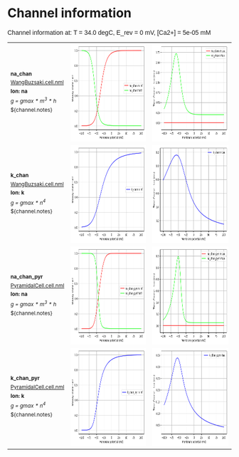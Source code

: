 Channel information
===================
    
<p style="font-family:arial">Channel information at: T = 34.0 degC, E_rev = 0 mV, [Ca2+] = 5e-05 mM</p>

<table>
    <tr>
<td width="120px">
            <sup><b>na_chan</b><br/>
            <a href="../WangBuzsaki.cell.nml">WangBuzsaki.cell.nml</a><br/>
            <b>Ion: na</b><br/>
            <i>g = gmax * m<sup>3</sup> * h </i><br/>
            ${channel.notes}</sup>
</td>
<td>
<a href="na_chan.inf.png"><img alt="na_chan steady state" src="na_chan.inf.png" height="220"/></a>
</td>
<td>
<a href="na_chan.tau.png"><img alt="na_chan time course" src="na_chan.tau.png" height="220"/></a>
</td>
</tr>
    <tr>
<td width="120px">
            <sup><b>k_chan</b><br/>
            <a href="../WangBuzsaki.cell.nml">WangBuzsaki.cell.nml</a><br/>
            <b>Ion: k</b><br/>
            <i>g = gmax * n<sup>4</sup> </i><br/>
            ${channel.notes}</sup>
</td>
<td>
<a href="k_chan.inf.png"><img alt="k_chan steady state" src="k_chan.inf.png" height="220"/></a>
</td>
<td>
<a href="k_chan.tau.png"><img alt="k_chan time course" src="k_chan.tau.png" height="220"/></a>
</td>
</tr>
    <tr>
<td width="120px">
            <sup><b>na_chan_pyr</b><br/>
            <a href="../PyramidalCell.cell.nml">PyramidalCell.cell.nml</a><br/>
            <b>Ion: na</b><br/>
            <i>g = gmax * m<sup>3</sup> * h </i><br/>
            ${channel.notes}</sup>
</td>
<td>
<a href="na_chan_pyr.inf.png"><img alt="na_chan_pyr steady state" src="na_chan_pyr.inf.png" height="220"/></a>
</td>
<td>
<a href="na_chan_pyr.tau.png"><img alt="na_chan_pyr time course" src="na_chan_pyr.tau.png" height="220"/></a>
</td>
</tr>
    <tr>
<td width="120px">
            <sup><b>k_chan_pyr</b><br/>
            <a href="../PyramidalCell.cell.nml">PyramidalCell.cell.nml</a><br/>
            <b>Ion: k</b><br/>
            <i>g = gmax * n<sup>4</sup> </i><br/>
            ${channel.notes}</sup>
</td>
<td>
<a href="k_chan_pyr.inf.png"><img alt="k_chan_pyr steady state" src="k_chan_pyr.inf.png" height="220"/></a>
</td>
<td>
<a href="k_chan_pyr.tau.png"><img alt="k_chan_pyr time course" src="k_chan_pyr.tau.png" height="220"/></a>
</td>
</tr>
</table>

